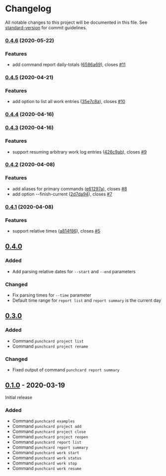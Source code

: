 # Changelog

All notable changes to this project will be documented in this file. See [standard-version](https://github.com/conventional-changelog/standard-version) for commit guidelines.

### [0.4.6](https://github.com/djlauk/punchcard/compare/v0.4.5...v0.4.6) (2020-05-22)


### Features

* add command report daily-totals ([6586a69](https://github.com/djlauk/punchcard/commit/6586a69131961e141849863098a0d41818c5e6b7)), closes [#11](https://github.com/djlauk/punchcard/issues/11)

### [0.4.5](https://github.com/djlauk/punchcard/compare/v0.4.4...v0.4.5) (2020-04-21)


### Features

* add option to list all work entries ([35e7c8a](https://github.com/djlauk/punchcard/commit/35e7c8af5ab125be498fdf032271038705b40a86)), closes [#10](https://github.com/djlauk/punchcard/issues/10)

### [0.4.4](https://github.com/djlauk/punchcard/compare/v0.4.3...v0.4.4) (2020-04-16)

### [0.4.3](https://github.com/djlauk/punchcard/compare/v0.4.2...v0.4.3) (2020-04-16)


### Features

* support resuming arbitrary work log entries ([426c9ab](https://github.com/djlauk/punchcard/commit/426c9ab11aca308074a81fae14499c4820f6d32c)), closes [#9](https://github.com/djlauk/punchcard/issues/9)

### [0.4.2](https://github.com/djlauk/punchcard/compare/v0.4.1...v0.4.2) (2020-04-08)


### Features

* add aliases for primary commands ([e61297a](https://github.com/djlauk/punchcard/commit/e61297af01677ac2ba246277c032b88bee4d8519)), closes [#8](https://github.com/djlauk/punchcard/issues/8)
* add option --finish-current ([2d7da94](https://github.com/djlauk/punchcard/commit/2d7da94ed329b2f0765536c40863f37738792f90)), closes [#7](https://github.com/djlauk/punchcard/issues/7)

### [0.4.1](https://github.com/djlauk/punchcard/compare/v0.4.0...v0.4.1) (2020-04-08)


### Features

* support relative times ([a814f86](https://github.com/djlauk/punchcard/commit/a814f8623cf83fe829e2d62fa897ead64fe2993f)), closes [#5](https://github.com/djlauk/punchcard/issues/5)

## [0.4.0]

### Added

- Add parsing relative dates for `--start` and `--end` parameters

### Changed

- Fix parsing times for `--time` parameter
- Default time range for `report list` and `report summary` is the current day

## [0.3.0]

### Added

- Command `punchcard project list`
- Command `punchcard project rename`

### Changed

- Fixed output of command `punchcard report summary`

## [0.1.0] - 2020-03-19

Initial release

### Added

- Command `punchcard examples`
- Command `punchcard project add`
- Command `punchcard project close`
- Command `punchcard project reopen`
- Command `punchcard report list`
- Command `punchcard report summary`
- Command `punchcard work start`
- Command `punchcard work status`
- Command `punchcard work stop`
- Command `punchcard work resume`

[unreleased]: https://github.com/djlauk/punchcard/compare/v0.4.0...HEAD
[0.4.0]: https://github.com/djlauk/punchcard/releases/v0.4.0
[0.3.0]: https://github.com/djlauk/punchcard/releases/v0.3.0
[0.1.0]: https://github.com/djlauk/punchcard/releases/v0.1.0
